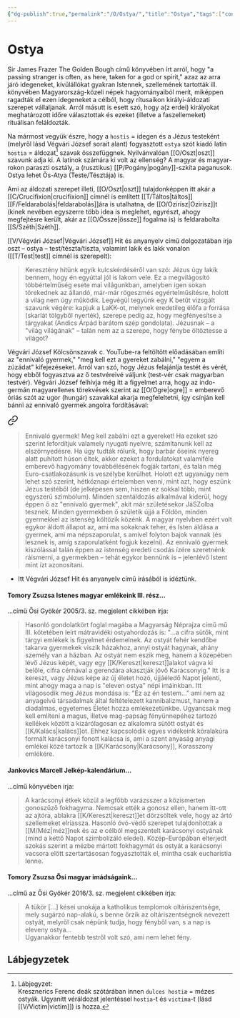```yaml
---
{"dg-publish":true,"permalink":"/O/Ostya/","title":"Ostya","tags":["containstransclusions"],"created":"2023-10-21T03:35","updated":"2024-10-25T23:41"}
---
```



# Ostya

Sir James Frazer The Golden Bough című könyvében írt arról, hogy "a passing stranger is often, as here, taken for a god or spirit," azaz az arra járó idegeneket, kívülállókat gyakran Istennek, szellemének tartották ill. könyvében Magyarország-közeli népek hagyományaiból merít, miképpen ragadták el ezen idegeneket a célból, hogy rítusaikon királyi-áldozati szerepet vállaljanak. Arról másutt is esett szó, hogy a(z erdei) királyokat meghatározott időre választottak és ezeket (illetve a faszellemeket) rituálisan feláldozták.  

Na mármost vegyük észre, hogy a `hostis` = idegen és a Jézus testeként (melyről lásd Végvári József sorait alant) fogyasztott `ostya` szót kiadó latin `hostia` = áldozat[^1] szavak összefüggnek. Nyilvánvalóan [[O/Oszt\|oszt]] szavunk adja ki. A latinok számára ki volt az ellenség? A magyar és magyar-rokon paraszti osztály, a (rusztikus) [[P/Pogány\|pogány]]-szkíta paganusok. Ostya lehet Ős-Atya (Teste/Tésztája) is.  

Ami az áldozati szerepet illeti, [[O/Oszt\|oszt]] tulajdonképpen itt akár a [[C/Crucifixion\|crucifixion]] címnél is említett [[T/Táltos\|táltos]] [[F/Feldarabolás\|feldarabolás]]ára is utalhatna, de [[O/Ozirisz\|Ozirisz]]t (kinek nevében egyszerre több idea is meglehet, egyrészt, ahogy megfejtésre került, akár az [[O/Össze\|össze]] fogalma is) is feldarabolta [[S/Széth\|Széth]].  

[[V/Végvári József\|Végvári József]] Hit és anyanyelv című dolgozatában írja oszt – ostya – test/tészta/tiszta, valamint lakik és lakk vonalon ([[T/Test\|test]] címnél is szerepelt):  
> Keresztény hitünk egyik kulcskérdéséről van szó: Jézus úgy lakik bennem, hogy én egyúttal jól is lakom vele. Ez a megvilágosító többértelműség esete mai világunkban, amelyben igen sokan törekednek az állandó, már-már rögeszmés egyértelműsítésre, holott a világ nem úgy működik. Legvégül tegyünk egy K betűt vizsgált szavunk végére: kapjuk a LaKK-ot, melynek eredetileg élőfa a forrása (skarlát tölgyből nyerték), szerepe pedig az, hogy megfényesítse a tárgyakat (Andics Árpád barátom szép gondolata). Jézusnak – a "világ világának" – talán nem az a szerepe, hogy fénybe öltöztesse a világot?  

Végvári József Kölcsönszavak c. YouTube-ra feltöltött előadásában említi az "ennivaló gyermek," "meg kell ezt a gyereket zabálni," "egyem a zúzádat" kifejezéseket. Arról van szó, hogy Jézus felajánlja testét és vérét, hogy ebből fogyasztva az ő testvéreivé váljunk (test-vér csak magyarban testvér). Végvári József felhívja még itt a figyelmet arra, hogy az indo-germán magyarellenes törekvések szerint az [[O/Ogre\|ogre]] = emberevő óriás szót az ugor (hungár) szavakkal akarja megfeleltetni, így csínján kell bánni az ennivaló gyermek angolra fordításával:  

<div class="transclusion internal-embed is-loaded"><a class="markdown-embed-link" href="/e/embereves/#1sdmzu" aria-label="Open link"><svg xmlns="http://www.w3.org/2000/svg" width="24" height="24" viewBox="0 0 24 24" fill="none" stroke="currentColor" stroke-width="2" stroke-linecap="round" stroke-linejoin="round" class="svg-icon lucide-link"><path d="M10 13a5 5 0 0 0 7.54.54l3-3a5 5 0 0 0-7.07-7.07l-1.72 1.71"></path><path d="M14 11a5 5 0 0 0-7.54-.54l-3 3a5 5 0 0 0 7.07 7.07l1.71-1.71"></path></svg></a><div class="markdown-embed">



> Ennivaló gyermek! Meg kell zabálni ezt a gyereket! Ha ezeket szó szerint lefordítjuk valamely nyugati nyelvre, számítanunk kell az elszörnyedésre. Ha úgy tudták rólunk, hogy barbár őseink nyereg alatt puhított húson éltek, akkor ezeket a fordulatokat valamiféle emberevő hagyomány továbbélésének fogják tartani, és talán még Euro-csatlakozásunk is veszélybe kerülhet. Holott ezt ugyanúgy nem lehet szó szerint, hétköznapi értelemben venni, mint azt, hogy eszünk Jézus testéből (de jelképesen sem, hiszen ez sokkal több, mint egyszerű szimbólum). Minden szentáldozás alkalmával kiderül, hogy éppen ő az "ennivaló gyermek", akit már születésekor JáSZolba tesznek. Minden gyermekben ő születik újjá a Földön, minden gyermekkel az istenség költözik közénk. A magyar nyelvben ezért volt egykor áldott állapot az, ami ma sokaknak teher, és Isten áldása a gyermek, ami ma népszaporulat, s amivel folyton bajok vannak (és lesznek is, amíg szaporulatként fogjuk kezelni). Az ennivaló gyermek kiszólással talán éppen az istenség eredeti csodás ízére szeretnénk ráismerni, a gyermekben – tehát egykor bennünk is – jelenlévő Istent mint ízt azonosítani.  


</div></div>
  
- Itt Végvári József Hit és anyanyelv című írásából is idéztünk.  

#### Tomory Zsuzsa Istenes magyar emlékeink III. rész...

...című Ősi Gyökér 2005/3. sz. megjelent cikkében írja:  
> Hasonló gondolatkört foglal magába a Magyarság Néprajza című mű III. kötetében leírt mátravidéki ostyahordozás is: "...a cifra sütők, mint tárgyi emlékek is figyelmet érdemelnek. Az ostyát fehér kendőbe takarva gyermekek viszik házakhoz, annyi ostyát hagynak, ahány személy van a házban. Az ostyát nem eszik meg, hanem a közepében lévő Jézus képét, vagy egy [[K/Kereszt\|kereszt]]alakot vágva ki belőle, cifra cérnával a gerendára akasztják jövő Karácsonyig." Itt is a kereszt, vagy Jézus képe az új életet hozó, újjáéledő Napot jelenti, mint ahogy maga a nap is "eleven ostya" népi imáinkban. Itt világosodik meg Jézus mondása is: "Ez az én testem..." ami nem az anyagelvű társadalmak által feltételezett kannibalizmust, hanem a diadalmas, egyetemes Életet hozza emlékezetünkbe. Ugyancsak meg kell említeni a magus, illetve mag-papság fényünnepéhez tartozó kellékek között a kizárólagosan ez alkalomra sütött ostyát és [[K/Kalács\|kalács]]ot. Ehhez kapcsolódik egyes vidékeink köralakúra formált karácsonyi fonott kalácsa is, ami a szent anyaság anyagi emlékei közé tartozik a [[K/Karácsony\|Karácsony]], Korasszony emlékére.  

#### Jankovics Marcell Jelkép-kalendárium...

...című könyvében írja:  
> A karácsonyi étkek közül a legfőbb varázsszer a közismerten gonoszűző fokhagyma. Nemcsak ették a gonosz ellen, hanem itt-ott az ajtóra, ablakra [[K/Kereszt\|kereszt]]et dörzsöltek vele, hogy az ártó szellemeket elriassza. Hasonló óvó-védő szerepet tulajdonítottak a [[M/Méz\|méz]]nek és az e célból megszentelt karácsonyi ostyának (mind a kettő Napot szimbolizáló eledel). Közép-Európában elterjedt szokás szerint a mézbe mártott fokhagymát és ostyát a karácsonyi vacsora előtt szertartásosan fogyasztották el, mintha csak eucharistia lenne.  

#### Tomory Zsuzsa Ősi magyar imádságaink...

...című az Ősi Gyökér 2016/3. sz. megjelent cikkében írja:  
> A tükör \[...\] kései unokája a katholikus templomok oltáriszentsége, mely sugárzó nap-alakú, s benne őrzik az oltáriszentségnek nevezett ostyát, melyről csak népünk tudja, hogy fényből van, s a nap is eleveny ostya...  
> Ugyanakkor fentebb testről volt szó, ami nem lehet fény.  

## Lábjegyzetek

[^1]: Lábjegyzet:  
Kresznerics Ferenc deák szótárában innen `dulces hostiæ` = mézes ostyák. Ugyanitt véráldozat jelentéssel `hostia`-t és `victima`-t (lásd [[V/Victim\|victim]]) is hozza.  